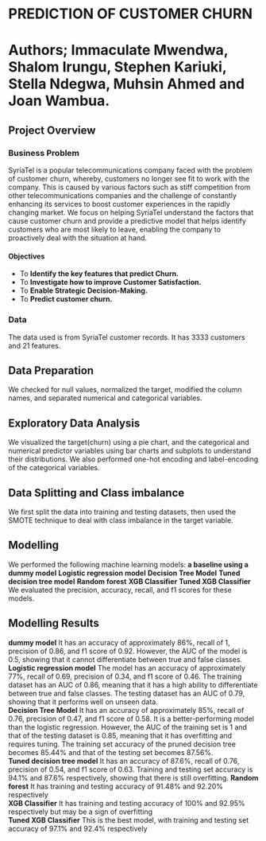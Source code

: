 # **PREDICTION OF CUSTOMER CHURN**
# **Authors;** Immaculate Mwendwa, Shalom Irungu, Stephen Kariuki, Stella Ndegwa, Muhsin Ahmed and Joan Wambua.
## Project Overview
### Business Problem
SyriaTel is a popular telecommunications company faced with the problem of customer churn, whereby, customers no longer see fit to work with the company. This is caused by various factors such as stiff competition from other telecommunications companies and the challenge of constantly enhancing its services to boost customer experiences in the rapidly changing market. We focus on helping SyriaTel understand the factors that cause customer churn and provide a predictive model that helps identify customers who are most likely to leave, enabling the company to proactively deal with the situation at hand.
#### Objectives
* To **Identify the key features that predict Churn.**
* To **Investigate how to improve Customer Satisfaction.**
* To **Enable Strategic Decision-Making.**
* To **Predict customer churn.**
### Data
The data used is from SyriaTel customer records. It has 3333 customers and 21 features.
## Data Preparation
We checked for null values, normalized the target, modified the column names, and separated numerical and categorical variables.
## Exploratory Data Analysis
We visualized the target(churn) using a pie chart, and the categorical and numerical predictor variables using bar charts and subplots to understand their distributions. We also performed one-hot encoding and label-encoding of the categorical variables.
## Data Splitting and Class imbalance
We first split the data into training and testing datasets, then used the SMOTE technique to deal with class imbalance in the target variable.
## Modelling
We performed the following machine learning models: **a baseline using a dummy model**
                                                    **Logistic regression model**
                                                    **Decision Tree Model**
                                                    **Tuned decision tree model**
                                                    **Random forest**
                                                    **XGB Classifier**
                                                    **Tuned XGB Classifier**
We evaluated the precision, accuracy, recall, and f1 scores for these models.
## Modelling Results
 **dummy model**
 It has an accuracy of approximately  86%, recall of 1, precision of 0.86, and f1 score of 0.92. However, the AUC of the model is 0.5, showing that it cannot differentiate between true and false classes.
 **Logistic regression model**
The model has an accuracy of  approximately 77%, recall of 0.69, precision of 0.34, and f1 score of 0.46. The training dataset has an AUC of 0.86, meaning that it has a high ability to differentiate between true and false classes. The testing dataset has an AUC of 0.79, showing that it performs well on unseen data.                                           
 **Decision Tree Model**
 It has an accuracy of approximately 85%, recall of 0.76, precision of 0.47, and f1 score of 0.58. It is a better-performing model than the logistic regression. However, the AUC of the training set is 1 and that of the testing dataset is 0.85, meaning that it has overfitting and requires tuning. The training set accuracy of the pruned decision tree becomes 85.44% and that of the testing set becomes 87.56%.  
 **Tuned decision tree model**
 It has an accuracy of 87.6%, recall of 0.76, precision of 0.54, and f1 score of 0.63. Training and testing set accuracy is 94.1% and 87.6% respectively, showing that there is still overfitting.
 **Random forest**
 It has training and testing accuracy of 91.48% and 92.20% respectively  
 **XGB Classifier**
 It has training and testing accuracy of 100% and 92.95% respectively but may be a sign of overfitting                                               
 **Tuned XGB Classifier**
 This is the best model, with training and testing set accuracy of 97.1% and 92.4% respectively  
                                                                              
